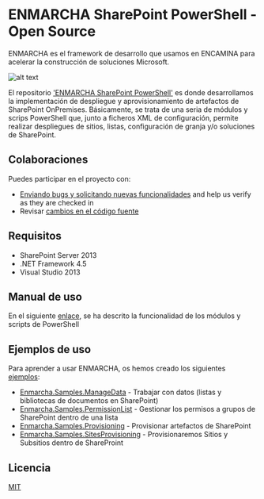 # ENMARCHA SharePoint PowerShell - Open Source

ENMARCHA es el framework de desarrollo que usamos en ENCAMINA para acelerar la construcción de soluciones Microsoft. 

![alt text](https://encaminastorage.blob.core.windows.net/images/enmarcha-270.png "Logo Enmarcha")

El repositorio ['ENMARCHA SharePoint PowerShell'](https://github.com/encamina/enmarcha-sharepoint-powershell) es donde desarrollamos la implementación de despliegue y aprovisionamiento de artefactos de SharePoint OnPremises. 
Básicamente, se trata de una seria de módulos y scrips PowerShell que, junto a ficheros XML de configuración, permite realizar despliegues de sitios, listas, configuración de granja y/o soluciones de SharePoint. 

## Colaboraciones
Puedes participar en el proyecto con:

* [Enviando bugs y solicitando nuevas funcionalidades](https://github.com/encamina/enmarcha-sharepoint-powershell/issues) and help us verify as they are checked in
* Revisar [cambios en el código fuente](https://github.com/encamina/enmarcha-sharepoint-powershell/pulls)

## Requisitos
* SharePoint Server 2013
* .NET Framework 4.5
* Visual Studio 2013

## Manual de uso
En el siguiente [enlace](https://github.com/encamina/enmarcha-sharepoint-powershell/manual.md), se ha descrito la funcionalidad de los módulos y scripts de PowerShell

## Ejemplos de uso
Para aprender a usar ENMARCHA, os hemos creado los siguientes [ejemplos](https://github.com/Encamina/Enmarcha-SharePoint/tree/master/Samples):

* [Enmarcha.Samples.ManageData](https://github.com/Encamina/Enmarcha-SharePoint/tree/master/Samples/Enmarcha.Samples.ManageData) - Trabajar con datos (listas y bibliotecas de documentos en SharePoint)
* [Enmarcha.Samples.PermissionList](https://github.com/Encamina/Enmarcha-SharePoint/tree/master/Samples/Enmarcha.Samples.PermissionList) - Gestionar los permisos a grupos de SharePoint dentro de una lista
* [Enmarcha.Samples.Provisioning](https://github.com/Encamina/Enmarcha-SharePoint/tree/master/Samples/Enmarcha.Samples.Provisioning) - Provisionar artefactos de SharePoint
* [Enmarcha.Samples.SitesProvisioning](https://github.com/Encamina/Enmarcha-SharePoint/tree/master/Samples/Enmarcha.Samples.SiteProvisioning) - Provisionaremos Sitios y Subsitios dentro de ShareProint

## Licencia
[MIT](LICENSE.txt)
